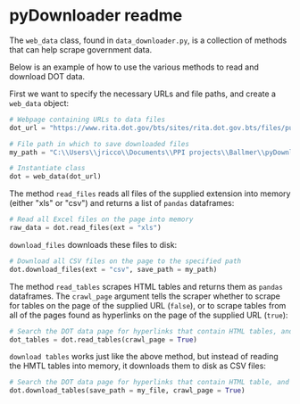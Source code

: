 # pyDownloader readme

The `web_data` class, found in `data_downloader.py`, is a collection of methods that can help scrape government data.   

Below is an example of how to use the various methods to read and download DOT data. 

First we want to specify the necessary URLs and file paths, and create a `web_data` object: 

```python
# Webpage containing URLs to data files
dot_url = "https://www.rita.dot.gov/bts/sites/rita.dot.gov.bts/files/publications/national_transportation_statistics/index.html"

# File path in which to save downloaded files
my_path = "C:\\Users\\jricco\\Documents\\PPI projects\\Ballmer\\pyDownloader1\\DOT_files"

# Instantiate class 
dot = web_data(dot_url)
```

The method `read_files` reads all files of the supplied extension into memory (either "xls" or "csv") and returns a list of `pandas` dataframes:
```python
# Read all Excel files on the page into memory 
raw_data = dot.read_files(ext = "xls")
```
`download_files` downloads these files to disk:
```python
# Download all CSV files on the page to the specified path
dot.download_files(ext = "csv", save_path = my_path)
```

The method `read_tables` scrapes HTML tables and returns them as `pandas` dataframes. The `crawl_page` argument tells the scraper whether to scrape for tables on the page of the supplied URL (`false`), or to scrape tables from all of the pages found as hyperlinks on the page of the supplied URL (`true`): 

```python
# Search the DOT data page for hyperlinks that contain HTML tables, and read those into memory
dot_tables = dot.read_tables(crawl_page = True)
```

`download tables` works just like the above method, but instead of reading the HMTL tables into memory, it downloads them to disk as CSV files:

```python
# Search the DOT data page for hyperlinks that contain HTML table, and save those as CSVs
dot.download_tables(save_path = my_file, crawl_page = True)
```